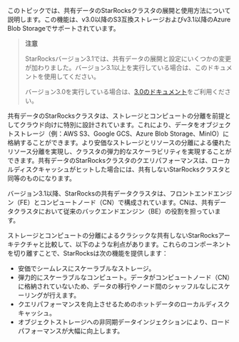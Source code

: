 このトピックでは、共有データのStarRocksクラスタの展開と使用方法について説明します。この機能は、v3.0以降のS3互換ストレージおよびv3.1以降のAzure Blob Storageでサポートされています。

> **注意**
>
> StarRocksバージョン3.1では、共有データの展開と設定にいくつかの変更が加わりました。バージョン3.1以上を実行している場合は、このドキュメントを使用してください。
>
> バージョン3.0を実行している場合は、[3.0のドキュメント](https://docs.starrocks.io/en-us/3.0/deployment/deploy_shared_data)をご利用ください。

共有データのStarRocksクラスタは、ストレージとコンピュートの分離を前提としてクラウド向けに特別に設計されています。これにより、データをオブジェクトストレージ（例：AWS S3、Google GCS、Azure Blob Storage、MinIO）に格納することができます。より安価なストレージとリソースの分離による優れたリソース分離を実現し、クラスタの弾力的なスケーラビリティを実現することができます。共有データのStarRocksクラスタのクエリパフォーマンスは、ローカルディスクキャッシュがヒットした場合には、共有しないStarRocksクラスタと同等のものになります。

バージョン3.1以降、StarRocksの共有データクラスタは、フロントエンドエンジン（FE）とコンピュートノード（CN）で構成されています。CNは、共有データクラスタにおいて従来のバックエンドエンジン（BE）の役割を担っています。

ストレージとコンピュートの分離によるクラシックな共有しないStarRocksアーキテクチャと比較して、以下のような利点があります。これらのコンポーネントを切り離すことで、StarRocksは次の機能を提供します：

- 安価でシームレスにスケーラブルなストレージ。
- 弾力的にスケーラブルなコンピュート。データがコンピュートノード（CN）に格納されていないため、データの移行やノード間のシャッフルなしにスケーリングが行えます。
- クエリパフォーマンスを向上させるためのホットデータのローカルディスクキャッシュ。
- オブジェクトストレージへの非同期データインジェクションにより、ロードパフォーマンスが大幅に向上します。
